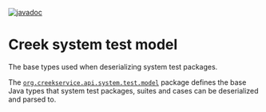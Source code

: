 [![javadoc](https://javadoc.io/badge2/org.creekservice/creek-system-test-model/javadoc.svg)](https://javadoc.io/doc/org.creekservice/creek-system-test-model)
# Creek system test model

The base types used when deserializing system test packages.

The [`org.creekservice.api.system.test.model`](src/main/java/org/creekservice/api/system/test/model) package defines the 
base Java types that system test packages, suites and cases can be deserialized and parsed to.
